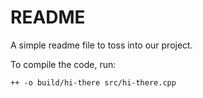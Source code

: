 README
======

A simple readme file to toss into our project.

To compile the code, run:

`++ -o build/hi-there src/hi-there.cpp`
